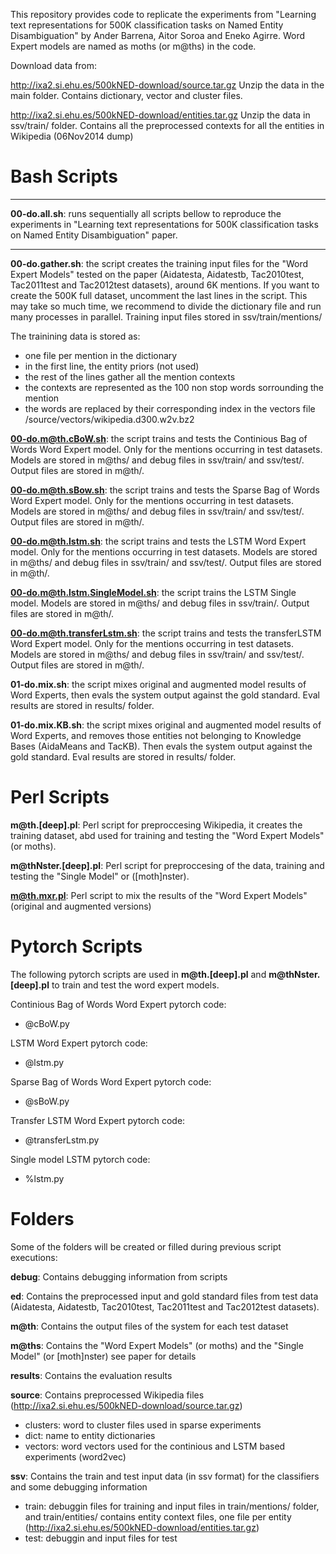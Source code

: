 
This repository provides code to replicate the experiments from
"Learning text representations for 500K classification tasks on Named
Entity Disambiguation" by Ander Barrena, Aitor Soroa and Eneko Agirre.
Word Expert models are named as moths (or m@ths) in the code. 

Download data from:

  http://ixa2.si.ehu.es/500kNED-download/source.tar.gz Unzip the
  data in the main folder. Contains dictionary, vector and cluster
  files.

  http://ixa2.si.ehu.es/500kNED-download/entities.tar.gz Unzip the
  data in ssv/train/ folder. Contains all the preprocessed contexts for
  all the entities in Wikipedia (06Nov2014 dump)

# **Bash Scripts**

 ************************************************************************
 **00-do.all.sh**: runs sequentially all scripts bellow to reproduce the
 experiments in "Learning text representations for 500K classification
 tasks on Named Entity Disambiguation" paper.
 ************************************************************************

 **00-do.gather.sh**: the script creates the training input files for
 the "Word Expert Models" tested on the paper (Aidatesta, Aidatestb,
 Tac2010test, Tac2011test and Tac2012test datasets), around 6K
 mentions. If you want to create the 500K full dataset, uncomment the
 last lines in the script. This may take so much time, we recommend to
 divide the dictionary file and run many processes in
 parallel. Training input files stored in ssv/train/mentions/

   The trainining data is stored as:
   * one file per mention in the dictionary
   * in the first line, the entity priors (not used) 
   * the rest of the lines gather all the mention contexts 
   * the contexts are represented as the 100 non stop words
     sorrounding the mention
   * the words are replaced by their corresponding index in the
     vectors file /source/vectors/wikipedia.d300.w2v.bz2

 **00-do.m@th.cBoW.sh**: the script trains and tests the Continious Bag
 of Words Word Expert model. Only for the mentions occurring in test
 datasets. Models are stored in m@ths/ and debug files in
 ssv/train/ and ssv/test/. Output files are stored in m@th/.

 **00-do.m@th.sBow.sh**: the script trains and tests the Sparse Bag of
 Words Word Expert model. Only for the mentions occurring in test
 datasets. Models are stored in m@ths/ and debug files in
 ssv/train/ and ssv/test/. Output files are stored in m@th/.

 **00-do.m@th.lstm.sh**: the script trains and tests the LSTM Word Expert
 model. Only for the mentions occurring in test datasets. Models
 are stored in m@ths/ and debug files in ssv/train/ and
 ssv/test/. Output files are stored in m@th/.

 **00-do.m@th.lstm.SingleModel.sh**: the script trains the LSTM
 Single model. Models are stored in m@ths/ and debug files in
 ssv/train/. Output files are stored in m@th/.

 **00-do.m@th.transferLstm.sh**: the script trains and tests the
 transferLSTM Word Expert model. Only for the mentions occurring in
 test datasets. Models are stored in m@ths/ and debug files in
 ssv/train/ and ssv/test/. Output files are stored in m@th/.
 
 **01-do.mix.sh**: the script mixes original and augmented model results
 of Word Experts, then evals the system output against the gold
 standard. Eval results are stored in results/ folder.

 **01-do.mix.KB.sh**: the script mixes original and augmented model
 results of Word Experts, and removes those entities not belonging to
 Knowledge Bases (AidaMeans and TacKB). Then evals the system output
 against the gold standard. Eval results are stored in results/
 folder.

# **Perl Scripts** 

 **m@th.[deep].pl**: Perl script for preproccesing Wikipedia, it
 creates the training dataset, abd used for training and testing the
 "Word Expert Models" (or moths).

 **m@thNster.[deep].pl**: Perl script for preproccesing of the data,
 training and testing the "Single Model" or ([moth]nster).

 **m@th.mxr.pl**: Perl script to mix the results of the "Word Expert
 Models" (original and augmented versions)

# **Pytorch Scripts**
 The following pytorch scripts are used in **m@th.[deep].pl** and 
 **m@thNster.[deep].pl** to train and test the word expert models.

 Continious Bag of Words Word Expert pytorch code:			       
  - @cBoW.py 

 LSTM Word Expert pytorch code:			       
  - @lstm.py

 Sparse Bag of Words Word Expert pytorch code:			       
  - @sBoW.py

 Transfer LSTM Word Expert pytorch code:
  - @transferLstm.py

 Single model LSTM pytorch code:
  - %lstm.py

# **Folders**
 
 Some of the folders will be created or filled during previous script
 executions:

  **debug**: Contains debugging information from scripts

 **ed**: Contains the preprocessed input and gold standard files from test
 data (Aidatesta, Aidatestb, Tac2010test, Tac2011test and Tac2012test
 datasets).

 **m@th**: Contains the output files of the system for each test dataset

 **m@ths**: Contains the "Word Expert Models" (or moths) and the "Single
 Model" (or [moth]nster) see paper for details

 **results**: Contains the evaluation results

 **source**: Contains preprocessed Wikipedia files (http://ixa2.si.ehu.es/500kNED-download/source.tar.gz)
  - clusters: word to cluster files used in sparse experiments
  - dict: name to entity dictionaries
  - vectors: word vectors used for the continious and LSTM based
    experiments (word2vec)

 **ssv**: Contains the train and test input data (in ssv format) for
 the classifiers and some debugging information

  - train: debuggin files for training and input files in
    train/mentions/ folder, and train/entities/ contains entity context files,
    one file per entity (http://ixa2.si.ehu.es/500kNED-download/entities.tar.gz)
  - test: debuggin and input files for test

